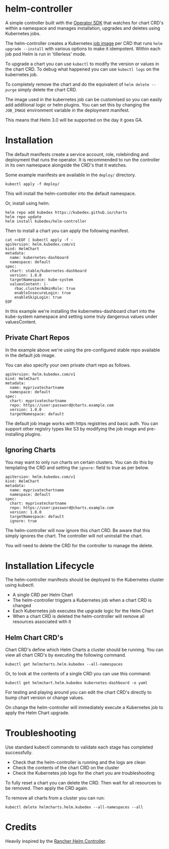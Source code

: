 # helm-controller

A simple controller built with the [Operator SDK](https://github.com/operator-framework/operator-sdk) that watches for chart CRD's within a namespace and manages installation, upgrades and deletes using Kubernetes jobs.

The helm-controller creates a Kubernetes [job image](https://github.com/Kubedex/helm-controller-jobimage) per CRD that runs `helm upgrade --install` with various options to make it idempotent. Within each job pod Helm is run in 'tillerless' mode.

To upgrade a chart you can use `kubectl` to modify the version or values in the chart CRD. To debug what happened you can use `kubectl logs` on the kubernetes job.

To completely remove the chart and do the equivalent of `helm delete --purge` simply delete the chart CRD.

The image used in the kubernetes job can be customised so you can easily add additional logic or helm plugins. You can set this by changing the `JOB_IMAGE` environment variable in the deployment manifest.

This means that Helm 3.0 will be supported on the day it goes GA.

# Installation

The default manifests create a service account, role, rolebinding and deployment that runs the operator. It is recommended to run the controller in its own namespace alongside the CRD's that it watches.

Some example manifests are available in the `deploy/` directory. 

```
kubectl apply -f deploy/
```

This will install the helm-controller into the default namespace.

Or, install using helm.

```
helm repo add kubedex https://kubedex.github.io/charts
helm repo update
helm install kubedex/helm-controller
```

Then to install a chart you can apply the following manifest.

```
cat <<EOF | kubectl apply -f -
apiVersion: helm.kubedex.com/v1
kind: HelmChart
metadata:
  name: kubernetes-dashboard
  namespace: default
spec:
  chart: stable/kubernetes-dashboard
  version: 1.8.0
  targetNamespace: kube-system
  valuesContent: |-
    rbac.clusterAdminRole: true
    enableInsecureLogin: true
    enableSkipLogin: true
EOF
```

In this example we're installing the kubernetes-dashboard chart into the kube-system namespace and setting some truly dangerous values under valuesContent.

## Private Chart Repos

In the example above we're using the pre-configured stable repo available in the default job image.

You can also specify your own private chart repo as follows.

```
apiVersion: helm.kubedex.com/v1
kind: HelmChart
metadata:
  name: myprivatechartname
  namespace: default
spec:
  chart: myprivatechartname
  repo: https://user:password@charts.example.com
  version: 1.0.0
  targetNamespace: default
```

The default job image works with https registries and basic auth. You can support other registry types like S3 by modifying the job image and pre-installing plugins.

## Ignoring Charts

You may want to only run charts on certain clusters. You can do this by templating the CRD and setting the `ignore:` field to true as per below.

```
apiVersion: helm.kubedex.com/v1
kind: HelmChart
metadata:
  name: myprivatechartname
  namespace: default
spec:
  chart: myprivatechartname
  repo: https://user:password@charts.example.com
  version: 1.0.0
  targetNamespace: default
  ignore: true
```

The helm-controller will now ignore this chart CRD. Be aware that this simply ignores the chart. The controller will not uninstall the chart.

You will need to delete the CRD for the controller to manage the delete.

# Installation Lifecycle

The helm-controller manifests should be deployed to the Kubernetes cluster using kubectl.

* A single CRD per Helm Chart
* The helm-controller triggers a Kubernetes job when a chart CRD is changed
* Each Kubernetes job executes the upgrade logic for the Helm Chart
* When a chart CRD is deleted the helm-controller will remove all resources associated with it

## Helm Chart CRD's

Chart CRD's define which Helm Charts a cluster should be running. You can view all chart CRD's by executing the following command.

```
kubectl get helmcharts.helm.kubedex --all-namespaces
```

Or, to look at the contents of a single CRD you can use this command:

```
kubectl get helmchart.helm.kubedex kubernetes-dashboard -o yaml
```

For testing and playing around you can edit the chart CRD's directly to bump chart version or change values.

On change the helm-controller will immediately execute a Kubernetes job to apply the Helm Chart upgrade.

# Troubleshooting

Use standard kubectl commands to validate each stage has completed successfully.

* Check that the helm-controller is running and the logs are clean
* Check the contents of the chart CRD on the cluster
* Check the Kubernetes job logs for the chart you are troubleshooting

To fully reset a chart you can delete the CRD. Then wait for all resources to be removed. Then apply the CRD again.

To remove all charts from a cluster you can run:

```
kubectl delete helmcharts.helm.kubedex --all-namespaces --all
```

# Credits

Heavily inspired by the [Rancher Helm Controller](https://github.com/rancher/helm-controller).
